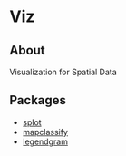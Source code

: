# Viz

## About
Visualization for Spatial Data


## Packages

- [splot](https://github.com/pysal/splot)
- [mapclassify](https://github.com/pysal/mapclassify)
- [legendgram](https://github.com/pysal/legendgram)
